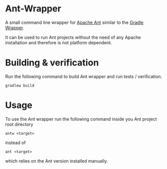 # Ant-Wrapper

A small command line wrapper for [Apache Ant](http://ant.apache.org/) similar to the
[Gradle Wrapper](https://docs.gradle.org/current/userguide/gradle_wrapper.html).

It can be used to run Ant projects without the need of any Apache installation and therefore is not
platform dependent.

# Building & verification

Run the following command to build Ant wrapper and run tests / verification.

```shell
gradlew build
```

# Usage

To use the Ant wrapper run the following command inside you Ant project root directory

```shell
antw <target>
```

instead of

```shell
ant <target>
```

which relies on the Ant version installed manually.
